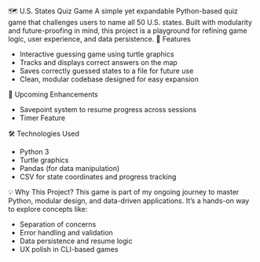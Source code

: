 🗺️ U.S. States Quiz Game
A simple yet expandable Python-based quiz game that challenges users to name all 50 U.S. states. Built with modularity and future-proofing in mind, this project is a playground for refining game logic, user experience, and data persistence.
🚀 Features
- Interactive guessing game using turtle graphics
- Tracks and displays correct answers on the map
- Saves correctly guessed states to a file for future use
- Clean, modular codebase designed for easy expansion
  
🧠 Upcoming Enhancements
- Savepoint system to resume progress across sessions
- Timer Feature
  
🛠️ Technologies Used
- Python 3
- Turtle graphics
- Pandas (for data manipulation)
- CSV for state coordinates and progress tracking

💡 Why This Project?
This game is part of my ongoing journey to master Python, modular design, and data-driven applications. It’s a hands-on way to explore concepts like:
- Separation of concerns
- Error handling and validation
- Data persistence and resume logic
- UX polish in CLI-based games

